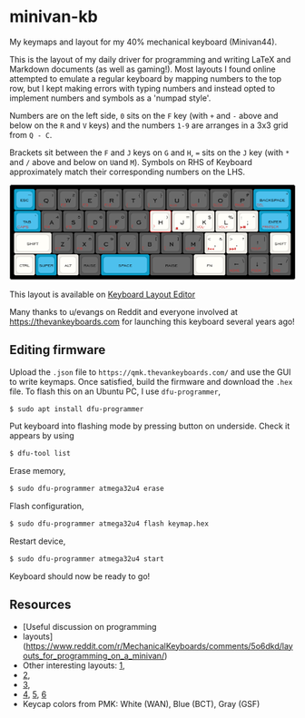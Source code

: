 # minivan-kb

My keymaps and layout for my 40% mechanical keyboard (Minivan44).

This is the layout of my daily driver for programming and writing LaTeX and Markdown documents (as well as gaming!). Most layouts I found online attempted to emulate a regular keyboard by mapping numbers to the top row, but I kept making errors with typing numbers and instead opted to implement numbers and symbols as a 'numpad style'.

Numbers are on the left side, `0` sits on the `F` key (with `+` and `-` above and below on the `R` and `V` keys) and the numbers `1-9` are arranges in a 3x3 grid from `Q - C`.

Brackets sit between the `F` and `J` keys on `G` and `H`, `=` sits on the `J` key (with `*` and `/` above and below on `U`and `M`). Symbols on RHS of Keyboard approximately match their corresponding numbers on the LHS.

![Layout](minivan.png)

This layout is available on [Keyboard Layout Editor](http://www.keyboard-layout-editor.com/#/gists/365410b23a30fb67d62e4e6bd7175a9d)


Many thanks to u/evangs on Reddit and everyone involved at https://thevankeyboards.com for launching this keyboard several years ago!


## Editing firmware

Upload the `.json` file to `https://qmk.thevankeyboards.com/` and use the GUI to write keymaps. Once satisfied, build the firmware and download the `.hex` file. To flash this on an Ubuntu PC, I use `dfu-programmer`,

```bash
$ sudo apt install dfu-programmer
```

Put keyboard into flashing mode by pressing button on underside. Check it appears by using

```bash
$ dfu-tool list
```

Erase memory,

```bash
$ sudo dfu-programmer atmega32u4 erase
```

Flash configuration,
```bash
$ sudo dfu-programmer atmega32u4 flash keymap.hex
```

Restart device,
```bash
$ sudo dfu-programmer atmega32u4 start
```

Keyboard should now be ready to go!


## Resources


- [Useful discussion on programming
- layouts](https://www.reddit.com/r/MechanicalKeyboards/comments/5o6dkd/layouts_for_programming_on_a_minivan/)
- Other interesting layouts: [1](https://imgur.com/gallery/RrfHy),
- [2](http://www.keyboard-layout-editor.com/#/gists/34112fcba561109d8516e2a64783120c),
- [3](https://medium.com/@jack_21924/crackle-keyboard-layout-for-special-characters-e4dd04838231),
- [4](https://imgur.com/a/GPh48), [5](https://i.redd.it/7kppvdk3r2cy.png), [6](https://www.reddit.com/r/MechanicalKeyboards/comments/6qr917/my_bantam_44_build_with_bluetooth_and_some_rick/)
- Keycap colors from PMK: White (WAN), Blue (BCT), Gray (GSF)


